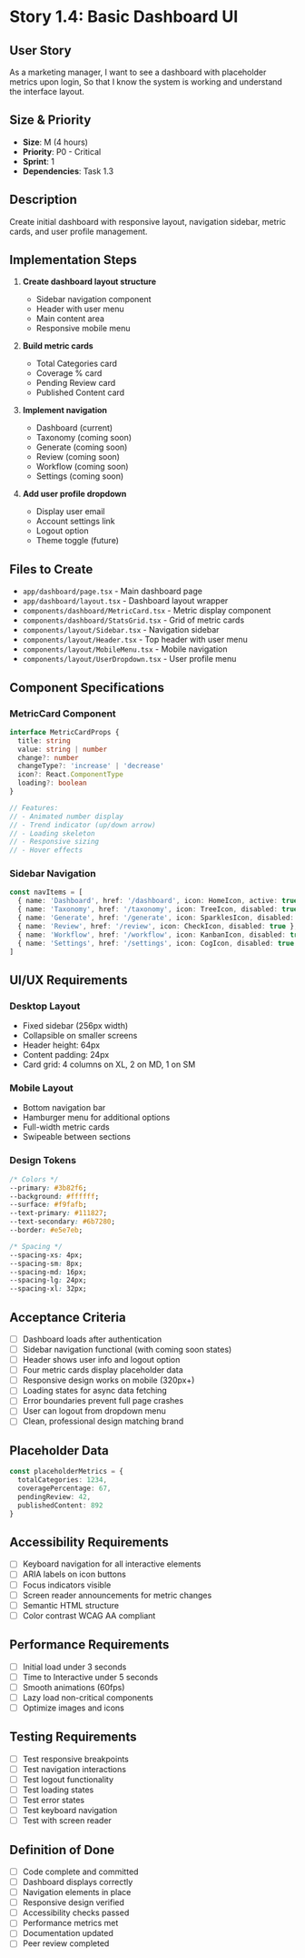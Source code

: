 # Story 1.4: Basic Dashboard UI

## User Story
As a marketing manager,
I want to see a dashboard with placeholder metrics upon login,
So that I know the system is working and understand the interface layout.

## Size & Priority
- **Size**: M (4 hours)
- **Priority**: P0 - Critical
- **Sprint**: 1
- **Dependencies**: Task 1.3

## Description
Create initial dashboard with responsive layout, navigation sidebar, metric cards, and user profile management.

## Implementation Steps

1. **Create dashboard layout structure**
   - Sidebar navigation component
   - Header with user menu
   - Main content area
   - Responsive mobile menu

2. **Build metric cards**
   - Total Categories card
   - Coverage % card  
   - Pending Review card
   - Published Content card

3. **Implement navigation**
   - Dashboard (current)
   - Taxonomy (coming soon)
   - Generate (coming soon)
   - Review (coming soon)
   - Workflow (coming soon)
   - Settings (coming soon)

4. **Add user profile dropdown**
   - Display user email
   - Account settings link
   - Logout option
   - Theme toggle (future)

## Files to Create

- `app/dashboard/page.tsx` - Main dashboard page
- `app/dashboard/layout.tsx` - Dashboard layout wrapper
- `components/dashboard/MetricCard.tsx` - Metric display component
- `components/dashboard/StatsGrid.tsx` - Grid of metric cards
- `components/layout/Sidebar.tsx` - Navigation sidebar
- `components/layout/Header.tsx` - Top header with user menu
- `components/layout/MobileMenu.tsx` - Mobile navigation
- `components/layout/UserDropdown.tsx` - User profile menu

## Component Specifications

### MetricCard Component
```typescript
interface MetricCardProps {
  title: string
  value: string | number
  change?: number
  changeType?: 'increase' | 'decrease'
  icon?: React.ComponentType
  loading?: boolean
}

// Features:
// - Animated number display
// - Trend indicator (up/down arrow)
// - Loading skeleton
// - Responsive sizing
// - Hover effects
```

### Sidebar Navigation
```typescript
const navItems = [
  { name: 'Dashboard', href: '/dashboard', icon: HomeIcon, active: true },
  { name: 'Taxonomy', href: '/taxonomy', icon: TreeIcon, disabled: true },
  { name: 'Generate', href: '/generate', icon: SparklesIcon, disabled: true },
  { name: 'Review', href: '/review', icon: CheckIcon, disabled: true },
  { name: 'Workflow', href: '/workflow', icon: KanbanIcon, disabled: true },
  { name: 'Settings', href: '/settings', icon: CogIcon, disabled: true }
]
```

## UI/UX Requirements

### Desktop Layout
- Fixed sidebar (256px width)
- Collapsible on smaller screens
- Header height: 64px
- Content padding: 24px
- Card grid: 4 columns on XL, 2 on MD, 1 on SM

### Mobile Layout  
- Bottom navigation bar
- Hamburger menu for additional options
- Full-width metric cards
- Swipeable between sections

### Design Tokens
```css
/* Colors */
--primary: #3b82f6;
--background: #ffffff;
--surface: #f9fafb;
--text-primary: #111827;
--text-secondary: #6b7280;
--border: #e5e7eb;

/* Spacing */
--spacing-xs: 4px;
--spacing-sm: 8px;
--spacing-md: 16px;
--spacing-lg: 24px;
--spacing-xl: 32px;
```

## Acceptance Criteria

- [ ] Dashboard loads after authentication
- [ ] Sidebar navigation functional (with coming soon states)
- [ ] Header shows user info and logout option
- [ ] Four metric cards display placeholder data
- [ ] Responsive design works on mobile (320px+)
- [ ] Loading states for async data fetching
- [ ] Error boundaries prevent full page crashes
- [ ] User can logout from dropdown menu
- [ ] Clean, professional design matching brand

## Placeholder Data

```typescript
const placeholderMetrics = {
  totalCategories: 1234,
  coveragePercentage: 67,
  pendingReview: 42,
  publishedContent: 892
}
```

## Accessibility Requirements

- [ ] Keyboard navigation for all interactive elements
- [ ] ARIA labels on icon buttons
- [ ] Focus indicators visible
- [ ] Screen reader announcements for metric changes
- [ ] Semantic HTML structure
- [ ] Color contrast WCAG AA compliant

## Performance Requirements

- [ ] Initial load under 3 seconds
- [ ] Time to Interactive under 5 seconds
- [ ] Smooth animations (60fps)
- [ ] Lazy load non-critical components
- [ ] Optimize images and icons

## Testing Requirements

- [ ] Test responsive breakpoints
- [ ] Test navigation interactions
- [ ] Test logout functionality
- [ ] Test loading states
- [ ] Test error states
- [ ] Test keyboard navigation
- [ ] Test with screen reader

## Definition of Done

- [ ] Code complete and committed
- [ ] Dashboard displays correctly
- [ ] Navigation elements in place
- [ ] Responsive design verified
- [ ] Accessibility checks passed
- [ ] Performance metrics met
- [ ] Documentation updated
- [ ] Peer review completed